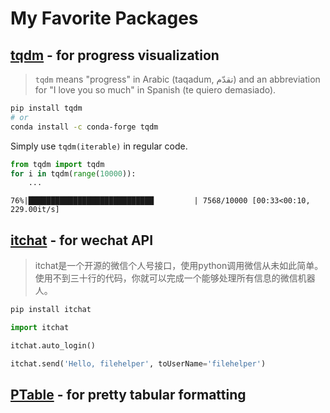 # My Favorite Packages

## [tqdm](https://github.com/tqdm/tqdm) - for progress visualization

> `tqdm` means "progress" in Arabic (taqadum, تقدّم) and an abbreviation for "I love you so much" in Spanish (te quiero demasiado).

```bash
pip install tqdm
# or
conda install -c conda-forge tqdm
```

Simply use `tqdm(iterable)` in regular code.

```python
from tqdm import tqdm
for i in tqdm(range(10000)):
    ...
```

`76%|████████████████████████████         | 7568/10000 [00:33<00:10, 229.00it/s]`

## [itchat](https://github.com/littlecodersh/itchat) - for wechat API

> itchat是一个开源的微信个人号接口，使用python调用微信从未如此简单。使用不到三十行的代码，你就可以完成一个能够处理所有信息的微信机器人。

```bash
pip install itchat
```

```python
import itchat

itchat.auto_login()

itchat.send('Hello, filehelper', toUserName='filehelper')
```

## [PTable](https://github.com/kxxoling/PTable) - for pretty tabular formatting
